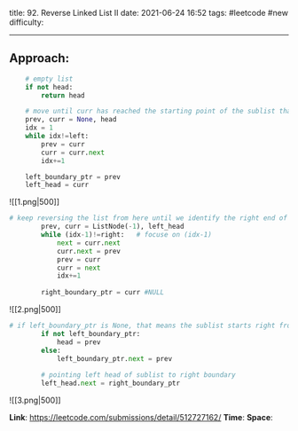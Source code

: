 title: 92. Reverse Linked List II
date: 2021-06-24 16:52
tags: #leetcode #new
difficulty:

---
## Approach:
```python
	# empty list
	if not head:
		return head

	# move until curr has reached the starting point of the sublist that has to be reversed 
	prev, curr = None, head
	idx = 1
	while idx!=left:
		prev = curr
		curr = curr.next
		idx+=1

	left_boundary_ptr = prev
	left_head = curr
```
![[1.png|500]]

```python
# keep reversing the list from here until we identify the right end of the sublist that has to be reversed
        prev, curr = ListNode(-1), left_head
        while (idx-1)!=right:   # focuse on (idx-1)
            next = curr.next
            curr.next = prev
            prev = curr
            curr = next
            idx+=1
        
        right_boundary_ptr = curr #NULL
```
![[2.png|500]]

```python
# if left_boundary_ptr is None, that means the sublist starts right from the beginning
        if not left_boundary_ptr:
            head = prev
        else:
            left_boundary_ptr.next = prev
        
        # pointing left head of sublist to right boundary
        left_head.next = right_boundary_ptr
```
![[3.png|500]]

**Link**: https://leetcode.com/submissions/detail/512727162/
**Time**:
**Space**: